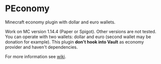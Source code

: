 # PEconomy
Minecraft economy plugin with dollar and euro wallets.

Work on MC version 1.14.4 (Paper or Spigot). Other versions are not tested.
You can operate with two wallets: dollar and euro (second wallet may be donation for example).
This plugin **don't hook into Vault** as economy provider and haven't dependencies.

For more information see [wiki](https://github.com/SoKnight/PEconomy/wiki).
